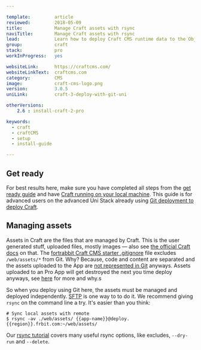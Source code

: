 ```yaml
---

template:         article
reviewed:         2018-05-09
title:            Manage Craft assets with rsync
naviTitle:        Manage Craft assets with rsync
lead:             Learn how to deploy Craft CMS runtime data to the Object Storage with fortrabbit Universal Apps using rsync.
group:            craft
stack:            pro
workInProgress:   yes

websiteLink:      https://craftcms.com/
websiteLinkText:  craftcms.com
category:         CMS
image:            craft-cms-logo.png
version:          3.0.5
uniLink:          craft-3-deploy-with-git-uni

otherVersions:
    2.6 : install-craft-2-pro

keywords:
  - craft
  - craftCMS
  - setup
  - install-guide

---
```


## Get ready

For best results here, make sure you have completed all steps from the [get ready guide](/get-ready) and have [Craft running on your local machine](/craft-3-install-local). This guide is for advanced users on the advanced Uni Stack already using [Git deployment to deploy Craft](/craft-3-deploy-git).

## Managing assets

Assets in Craft are the files that are managed by Craft. This is the user generated stuff, uploaded files, mostly images — also see [the official Craft docs](https://docs.craftcms.com/v3/assets.html) on that. The [fortrabbit Craft CMS starter .gitignore](https://raw.githubusercontent.com/fortrabbit/craft-starter/master/.gitignore) file excludes `/web/assets/*` from Git. Why? Because, code and content are separated and the assets uploaded to the App are [not represented in Git](https://help.fortrabbit.com/deployment-methods-uni#toc-git-works-only-one-way) anyways. Assets uploaded to an Pro App will get destroyed the next you time deploy anyways, see [here](/app-pro#ephemeral-storage) for more and why.s

So when you deploy using Git here, the assets must be managed and deployed independently. [SFTP](/sftp-uni#toc-accessing-sftp) is one way to to do it. We recommend giving `rsync` on the command line a try. It's easier than you think: 

```
# Sync local assets with remote
$ rsync -av ./web/assets/ {{app-name}}@deploy.{{region}}.frbit.com:~/web/assets/
```

Our [rsync tutorial](https://blog.fortrabbit.com/deploying-code-with-rsync) covers many useful rsync options, like excludes, `--dry-run` and `--delete`.
